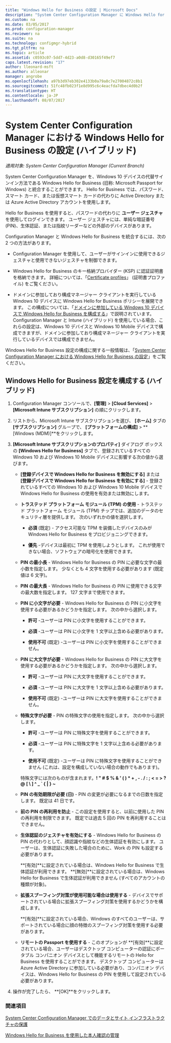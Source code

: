 ```yaml
---
title: "Windows Hello for Business の設定 | Microsoft Docs"
description: "System Center Configuration Manager に Windows Hello for Business を統合する方法について説明します。"
ms.custom: na
ms.date: 03/05/2017
ms.prod: configuration-manager
ms.reviewer: na
ms.suite: na
ms.technology: configmgr-hybrid
ms.tgt_pltfrm: na
ms.topic: article
ms.assetid: c0593c07-5dd7-4d23-a0d8-d30165f49ef7
caps.latest.revision: "17"
author: lleonard-msft
ms.author: alleonar
manager: angrobe
ms.openlocfilehash: a97b3d97eb302e4133b0a79a8c7e27004872c8b1
ms.sourcegitcommit: 51fc48fb023f1e8d995c6c4eacfda7dbec4d0b2f
ms.translationtype: HT
ms.contentlocale: ja-JP
ms.lasthandoff: 08/07/2017
---
```

# <a name="windows-hello-for-business-settings-in-system-center-configuration-manager-hybrid"></a>System Center Configuration Manager における Windows Hello for Business の設定 (ハイブリッド)

*適用対象: System Center Configuration Manager (Current Branch)*

System Center Configuration Manager を、Windows 10 デバイスの代替サインイン方法である Windows Hello for Business (旧称: Microsoft Passport for Windows) と統合することができます。 Hello for Business では、パスワード、スマート カード、または仮想スマート カードの代わりに Active Directory または Azure Active Directory アカウントを使用します。  

Hello for Business を使用すると、パスワードの代わりに **ユーザー ジェスチャ** を使用してログインできます。 ユーザー ジェスチャには、単純な暗証番号 (PIN)、生体認証、または指紋リーダーなどの外部のデバイスがあります。  

 Configuration Manager と Windows Hello for Business を統合するには、次の 2 つの方法があります。  

-   Configuration Manager を使用して、ユーザーがサインインに使用できるジェスチャと使用できないジェスチャを制御できます。  

-   Windows Hello for Business のキー格納プロバイダー (KSP) に認証証明書を格納できます。 詳細については、「[Certificate profiles](create-pfx-certificate-profiles.md)」 (証明書プロファイル) をご覧ください。  

- ドメインに参加しており構成マネージャー クライアントを実行している Windows 10 デバイスに Windows Hello for Business ポリシーを展開できます。 この構成については、「[ドメインに参加している Windows 10 デバイスで Windows Hello for Business を構成する](../../protect/deploy-use/windows-hello-for-business-settings.md#configure-windows-hello-for-business-on-domain-joined-windows-10-devices)」で説明されています。 Configuration Manager と Intune (ハイブリッド) を使用している場合、これらの設定は、Windows 10 デバイスと Windows 10 Mobile デバイスで構成できますが、ドメインに参加しており構成マネージャー クライアントを実行しているデバイスでは構成できません。   

Windows Hello for Business 設定の構成に関する一般情報は、「[System Center Configuration Manager における Windows Hello for Business の設定](../../protect/deploy-use/windows-hello-for-business-settings.md)」をご覧ください。

## <a name="configure-windows-hello-for-business-settings-hybrid"></a>Windows Hello for Business 設定を構成する (ハイブリッド)  

1.  Configuration Manager コンソールで、**[管理]** > **[Cloud Services]** > **[Microsoft Intune サブスクリプション]** の順にクリックします。  

3.  リストから、Microsoft Intune サブスクリプションを選び、 **[ホーム]** タブの **[サブスクリプション]** グループで、 **[プラットフォームの構成]** > **[Windows (MDM)]**をクリックします。  

4.  **[Microsoft Intune サブスクリプションのプロパティ]** ダイアログ ボックスの **[Windows Hello for Business]** タブで、登録されているすべての Windows 10 および Windows 10 Mobile デバイスに影響する次の値から選びます。  

    -   **[登録デバイスで Windows Hello for Business を無効にする]** または **[登録デバイスで Windows Hello for Business を有効にする]** - 登録されているすべての Windows 10 および Windows 10 Mobile デバイスで Windows Hello for Business の使用を有効または無効にします。  

    -   **トラステッド プラットフォーム モジュール (TPM) の使用** - トラステッド プラットフォーム モジュール (TPM) チップでは、追加のデータのセキュリティ層を提供します。 次のいずれかの値を選択します。  

        -   **必須** (既定) - アクセス可能な TPM を装備したデバイスのみが Windows Hello for Business をプロビジョニングできます。  

        -   **優先** -デバイスは最初に TPM を使用しようとします。 これが使用できない場合、ソフトウェアの暗号化を使用できます。  

    -   **PIN の最小長** - Windows Hello for Business の PIN に必要な文字の最小数を指定します。 少なくとも 4 文字を使用する必要があります (既定値は 6 文字)。  

    -   **PIN の最大長** - Windows Hello for Business の PIN に使用できる文字の最大数を指定します。 127 文字まで使用できます。  

    -   **PIN に小文字が必要** - Windows Hello for Business の PIN に小文字を使用する必要があるかどうかを指定します。 次の中から選択します。  

        -   **許可** -ユーザーは PIN に小文字を使用することができます。  

        -   **必須** -ユーザーは PIN に小文字を 1 文字以上含める必要があります。  

        -   **使用不可** (既定) -ユーザーは PIN に小文字を使用することができません。  

    -   **PIN に大文字が必要** - Windows Hello for Business の PIN に大文字を使用する必要があるかどうかを指定します。 次の中から選択します。  

        -   **許可** -ユーザーは PIN に大文字を使用することができます。  

        -   **必須** -ユーザーは PIN に大文字を 1 文字以上含める必要があります。  

        -   **使用不可** (既定) -ユーザーは PIN に大文字を使用することができません。  

    -   **特殊文字が必要** - PIN の特殊文字の使用を指定します。 次の中から選択します。  

        -   **許可** -ユーザーは PIN に特殊文字を使用することができます。  

        -   **必須** -ユーザーは PIN に特殊文字を 1 文字以上含める必要があります。  

        -   **使用不可** (既定) -ユーザーは PIN に特殊文字を使用することができません (これは、設定を構成していない場合の動作でもあります)。  

         特殊文字には次のものが含まれます。**! " # $ % & ' ( ) \* + , - . / : ; < = > ? @ [ \ ] ^ _ ` { &#124; } ~**  

    -   **PIN の有効期限が必要 (日)** - PIN の変更が必要になるまでの日数を指定します。 既定は 41 日です。  

    -   **前の PIN の再利用を防止** - この設定を使用すると、以前に使用した PIN の再利用を制限できます。 既定では過去 5 回の PIN を再利用することはできません。  

    -   **生体認証のジェスチャを有効にする** - Windows Hello for Business の PIN の代わりとして、顔認識や指紋などの生体認証を有効にします。 ユーザーは、生体認証に失敗した場合のために、Work の PIN も設定する必要があります。  

         **[有効]**に設定されている場合は、Windows Hello for Business で生体認証が利用できます。  **[無効]**に設定されている場合は、Windows Hello for Business で生体認証が利用できません (すべてのアカウントの種類が対象)。  

    -   **拡張スプーフィング対策が使用可能な場合は使用する** - デバイスでサポートされている場合に拡張スプーフィング対策を使用するかどうかを構成します。  

         **[有効]**に設定されている場合、Windows のすべてのユーザーは、サポートされている場合に顔の特徴のスプーフィング対策を使用する必要があります。  

    -   **リモートの Passport を使用する** - このオプションが **[有効]**に設定されている場合、ユーザーはデスクトップ コンピューターの認証にポータブル コンパニオン デバイスとして機能するリモートの Hello for Business を使用することができます。 デスクトップ コンピューターは Azure Active Directory に参加している必要があり、コンパニオン デバイスは、Windows Hello for Business の PIN を使用して設定されている必要があります。  

5.  操作が完了したら、 **[OK]**をクリックします。  

### <a name="see-also"></a>関連項目  
 [System Center Configuration Manager でのデータとサイト インフラストラクチャの保護](../../protect/understand/protect-data-and-site-infrastructure.md)

 [Windows Hello for Business を使用した本人確認の管理](https://technet.microsoft.com/itpro/windows/keep-secure/manage-identity-verification-using-microsoft-passport)  
